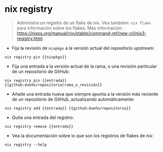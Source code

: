 # nix registry

> Administra un registro de un flake de nix.
> Vea tambiém: `nix flake` para información sobre los flakes.
> Más información: <https://nixos.org/manual/nix/stable/command-ref/new-cli/nix3-registry.html>.

- Fija la revisión de `nixpkgs` a la versión actual del repositorio upstream:

`nix registry pin {{nixpkgs}}`

- Fija una entrada a la versión actual de la rama, o una revisión particular de un repositorio de GitHub:

`nix registry pin {{entrada}} {{github:dueño/repositorio/rama_o_revisión}}`

- Añade una entrada nueva que siempre apunta a la versión más reciente de un repositorio de GitHub, actualizando automáticamente:

`nix registry add {{entrada}} {{github:dueño/repositorio}}`

- Quita una entrada del registro:

`nix registry remove {{entrada}}`

- Vea la documentación sobre lo que son los registros de flakes de nix:

`nix registry --help`
